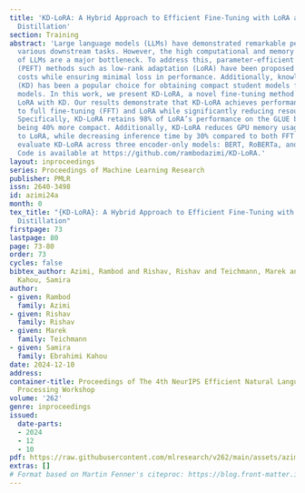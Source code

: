 ```yaml
---
title: 'KD-LoRA: A Hybrid Approach to Efficient Fine-Tuning with LoRA and Knowledge
  Distillation'
section: Training
abstract: 'Large language models (LLMs) have demonstrated remarkable performance across
  various downstream tasks. However, the high computational and memory requirements
  of LLMs are a major bottleneck. To address this, parameter-efficient fine-tuning
  (PEFT) methods such as low-rank adaptation (LoRA) have been proposed to reduce computational
  costs while ensuring minimal loss in performance. Additionally, knowledge distillation
  (KD) has been a popular choice for obtaining compact student models from teacher
  models. In this work, we present KD-LoRA, a novel fine-tuning method that combines
  LoRA with KD. Our results demonstrate that KD-LoRA achieves performance comparable
  to full fine-tuning (FFT) and LoRA while significantly reducing resource requirements.
  Specifically, KD-LoRA retains 98% of LoRA’s performance on the GLUE benchmark, while
  being 40% more compact. Additionally, KD-LoRA reduces GPU memory usage by 30% compared
  to LoRA, while decreasing inference time by 30% compared to both FFT and LoRA. We
  evaluate KD-LoRA across three encoder-only models: BERT, RoBERTa, and DeBERTaV3.
  Code is available at https://github.com/rambodazimi/KD-LoRA.'
layout: inproceedings
series: Proceedings of Machine Learning Research
publisher: PMLR
issn: 2640-3498
id: azimi24a
month: 0
tex_title: "{KD-LoRA}: A Hybrid Approach to Efficient Fine-Tuning with LoRA and Knowledge
  Distillation"
firstpage: 73
lastpage: 80
page: 73-80
order: 73
cycles: false
bibtex_author: Azimi, Rambod and Rishav, Rishav and Teichmann, Marek and Ebrahimi
  Kahou, Samira
author:
- given: Rambod
  family: Azimi
- given: Rishav
  family: Rishav
- given: Marek
  family: Teichmann
- given: Samira
  family: Ebrahimi Kahou
date: 2024-12-10
address:
container-title: Proceedings of The 4th NeurIPS Efficient Natural Language and Speech
  Processing Workshop
volume: '262'
genre: inproceedings
issued:
  date-parts:
  - 2024
  - 12
  - 10
pdf: https://raw.githubusercontent.com/mlresearch/v262/main/assets/azimi24a/azimi24a.pdf
extras: []
# Format based on Martin Fenner's citeproc: https://blog.front-matter.io/posts/citeproc-yaml-for-bibliographies/
---
```

